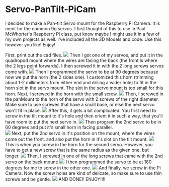 # Servo-PanTilt-PiCam
I decided to make a Pan-tilt Servo mount for the Raspberry Pi Camera. It is ment for the common 9g servos. I first thought of this to use in Paul McWhorter's Raspberry Pi class, put know maybe I might use it in a few of my own projects as well. I've included all the 3D Models and code. Use this however you like! Enjoy!

First, print out the cad files. 
![](images/parts.jpg)
Then I got one of my servos, and put it in the quadropod mount where the wires are facing the back \(the front is where the 2 legs point forwards\). I then screwed it in with the 2 long screws servos come with. 
![](images/1.jpg)
Then I programmed the servo to be at 90 degrees because now we put the horn \(the 2 sides one\). I customized this horn \(trimming about 1-2 millimeters from either end and driling a wider hole\) to fit in the horn slot in the servo mount. The slot in the servo mount is too small for this horn. Next, I screwed in the horn with the small screw. 
![](images/horn.jpg)
Then, I screwed in the panMount to the horn of the servo with 2 screws of the right diameter. Make sure to use screwes that have a small base, or else the next servo won't fit in place.
![](images/2.jpg)
After this, it gets a bit complicated. You first need to screw in the tilt mount to it's hole and then orient it in such a way, that you'll have room to put the next servo in. 
![](images/3.jpg)
Then program the 2nd servo to be in 60 degrees and put it's small horn in facing parallel.  
![](images/horn2.jpg)
Next, put the 2nd servo in it's position on the mount, where the wires come out the front. and also put the horn in it's slot on the tilt mount.
![](images/4.jpg)
This is when you screw in the horn for the second servo. However, you have to get a new screw that is the same radius as the given one, but longer. 
![](images/5.jpg)
Then, I screwed in one of the long screws that came with the 2nd servo on the back mount:
![](images/screwHorn.jpg)
I then programmed the servo to be at 180 degrees for me to screw in the other one. 
![](images/6.jpg)
And finally, we screw in the Pi Camera. Now the screw holes are kind of delicate, so make sure to use thin screws and be gentle. 
![](images/final.jpg)
AND DONE!! ENJOY!!!!

